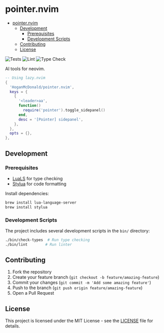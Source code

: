 # pointer.nvim

<!--toc:start-->
- [pointer.nvim](#pointernvim)
  - [Development](#development)
    - [Prerequisites](#prerequisites)
    - [Development Scripts](#development-scripts)
  - [Contributing](#contributing)
  - [License](#license)
<!--toc:end-->

![Tests](https://github.com/hoganmcdonald/pointer.nvim/actions/workflows/test.yml/badge.svg)
![Lint](https://github.com/hoganmcdonald/pointer.nvim/actions/workflows/lint.yml/badge.svg)
![Type Check](https://github.com/hoganmcdonald/pointer.nvim/actions/workflows/typecheck.yml/badge.svg)

AI tools for neovim.

```lua
-- Using lazy.nvim
{
  'HoganMcDonald/pointer.nvim',
  keys = {
    {
      '<leader>aa',
      function()
        require('pointer').toggle_sidepanel()
      end,
      desc = '[Pointer] sidepanel',
    },
  },
  opts = {},
},
```

## Development

### Prerequisites

- [LuaLS](https://github.com/LuaLS/lua-language-server) for type checking
- [Stylua](https://github.com/JohnnyMorganz/StyLua) for code formatting

Install dependencies:
```bash
brew install lua-language-server
brew install stylua
```

### Development Scripts

The project includes several development scripts in the `bin/` directory:

```bash
./bin/check-types  # Run type checking
./bin/lint        # Run linter
```

## Contributing

1. Fork the repository
2. Create your feature branch (`git checkout -b feature/amazing-feature`)
3. Commit your changes (`git commit -m 'Add some amazing feature'`)
4. Push to the branch (`git push origin feature/amazing-feature`)
5. Open a Pull Request

## License

This project is licensed under the MIT License - see the [LICENSE](LICENSE) file for details.
